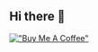 ## Hi there 👋

<!--
**yt-koike/yt-koike** is a ✨ _special_ ✨ repository because its `README.md` (this file) appears on your GitHub profile.

Here are some ideas to get you started:

- 🔭 I’m currently working on ...
- 🌱 I’m currently learning ...
- 👯 I’m looking to collaborate on ...
- 🤔 I’m looking for help with ...
- 💬 Ask me about ...
- 📫 How to reach me: ...
- 😄 Pronouns: ...
- ⚡ Fun fact: ...
-->

[!["Buy Me A Coffee"](https://www.buymeacoffee.com/assets/img/custom_images/orange_img.png)](https://www.buymeacoffee.com/yt.koike)
